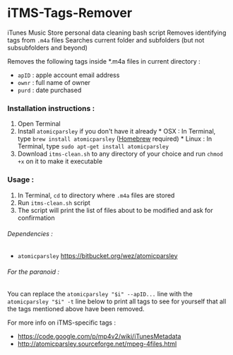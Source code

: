 # iTMS-Tags-Remover
iTunes Music Store personal data cleaning bash script
Removes identifying tags from `.m4a` files
Searches current folder and subfolders (but not subsubfolders and beyond)

Removes the following tags inside *.m4a files in current directory :
* `apID` : apple account email address
* `ownr` : full name of owner
* `purd` : date purchased

### Installation instructions :
  1. Open Terminal
  2. Install `atomicparsley` if you don't have it already
    * OSX : In Terminal, type `brew install atomicparsley` ([Homebrew](http://brew.sh/) required)
    * Linux : In Terminal, type `sudo apt-get install atomicparsley`
  3. Download `itms-clean.sh` to any directory of your choice and run `chmod +x` on it to make it executable

### Usage :
  1. In Terminal, `cd` to directory where `.m4a` files are stored
  2. Run `itms-clean.sh` script
  3. The script will print the list of files about to be modified and ask for confirmation

###### Dependencies :
* `atomicparsley` https://bitbucket.org/wez/atomicparsley

###### For the paranoid :
You can replace the `atomicparsley "$i" --apID...` line with the `atomicparsley "$i" -t` line below to print all tags to see for yourself that all the tags mentioned above have been removed.

For more info on iTMS-specific tags :
* https://code.google.com/p/mp4v2/wiki/iTunesMetadata
* http://atomicparsley.sourceforge.net/mpeg-4files.html
